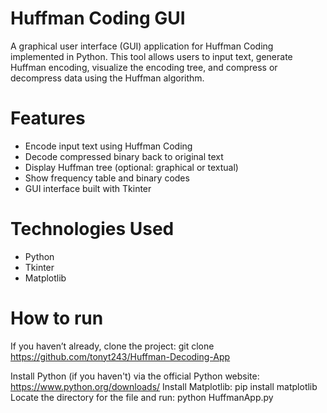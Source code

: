 # Huffman Coding GUI #
A graphical user interface (GUI) application for Huffman Coding implemented in Python. 
This tool allows users to input text, generate Huffman encoding, visualize the encoding tree, and compress or decompress data using the Huffman algorithm.

# Features #
- Encode input text using Huffman Coding
- Decode compressed binary back to original text
- Display Huffman tree (optional: graphical or textual)
- Show frequency table and binary codes
- GUI interface built with Tkinter

# Technologies Used #
- Python
- Tkinter
- Matplotlib

# How to run #
If you haven’t already, clone the project: 
git clone https://github.com/tonyt243/Huffman-Decoding-App

Install Python (if you haven't) via the official Python website: https://www.python.org/downloads/
Install Matplotlib: pip install matplotlib
Locate the directory for the file and run: python HuffmanApp.py



